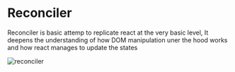 # Reconciler

Reconciler is basic attemp to replicate react at the very basic level, It deepens the understanding of how DOM manipulation uner the hood works and how react manages to update the states

![reconciler](https://github.com/deepakmardii/reconciler/assets/67671892/9a239b11-7f92-4693-8f20-ae1743da5b36)
